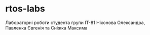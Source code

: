 # rtos-labs
Лабораторні роботи студента групи ІТ-81 Ніконова Олександра, Павленка Євгенія та Сніжка Максима
